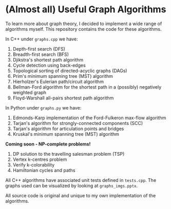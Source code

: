 # (Almost all) Useful Graph Algorithms

To learn more about graph theory, I decided to implement a wide range of algorithms myself. This repository contains the code for these algorithms.

In C++ under `graphs.cpp` we have:
  1. Depth-first search (DFS)
  2. Breadth-first search (BFS)
  3. Djikstra's shortest path algorithm
  4. Cycle detection using back-edges
  5. Topological sorting of directed-acyclic graphs (DAGs)
  6. Prim's minimum spanning tree (MST) algorithm
  7. Hierholzer's Eulerian path/circuit algorithm
  8. Bellman-Ford algorithm for the shortest path in a (possibly) negatively weighted graph 
  9. Floyd-Warshall all-pairs shortest path algorithm
  
In Python under `graphs.py` we have:
  1. Edmonds-Karp implementation of the Ford-Fulkeron max-flow algorithm
  2. Tarjan's algorithm for strongly-connected components (SCC)
  3. Tarjan's algorithm for articulation points and bridges
  4. Kruskal's minimum spanning tree (MST) algorithm
  
**Coming soon - NP-complete problems!**
  
  1. DP solution to the travelling salesman problem (TSP)
  2. Vertex k-centres problem
  3. Verify k-colorability
  4. Hamiltonian cycles and paths
  
All C++ algorithms have associated unit tests defined in `tests.cpp`. The graphs used can be visualized by looking at `graphs_imgs.pptx`.

All source code is original and unique to my own implementation of the algorithms.
 
